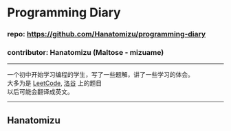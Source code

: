 # Programming Diary
### repo: https://github.com/Hanatomizu/programming-diary
### contributor: Hanatomizu (Maltose - mizuame)

---

一个初中开始学习编程的学生，写了一些题解，讲了一些学习的体会。  
大多为是 [LeetCode](https://leetcode.cn), [洛谷](https://luogu.com.cn) 上的题目  
以后可能会翻译成英文。  

---

## Hanatomizu